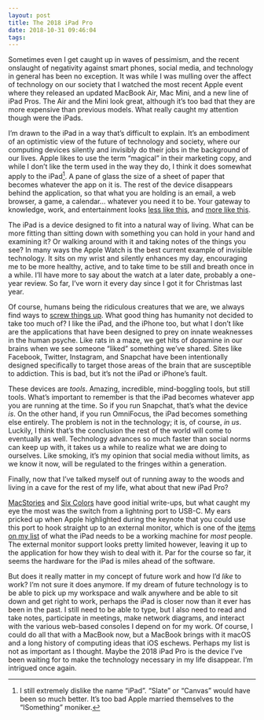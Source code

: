 ```yaml
---
layout: post
title: The 2018 iPad Pro
date: 2018-10-31 09:46:04
tags: 
---
```


Sometimes even I get caught up in waves of pessimism, and the recent onslaught of negativity against smart phones, social media, and technology in general has been no exception. It was while I was mulling over the affect of technology on our society that I watched the most recent Apple event where they released an updated MacBook Air, Mac Mini, and a new line of iPad Pros. The Air and the Mini look great, although it’s too bad that they are more expensive than previous models. What really caught my attention though were the iPads.

I’m drawn to the iPad in a way that’s difficult to explain. It’s an embodiment of an optimistic view of the future of technology and society, where our computing devices silently and invisibly do their jobs in the background of our lives. Apple likes to use the term “magical” in their marketing copy, and while I don’t like the term used in the way they do, I think it does somewhat apply to the iPad[^1]. A pane of glass the size of a sheet of paper that becomes whatever the app on it is. The rest of the device disappears behind the application, so that what you are holding is an email, a web browser, a game, a calendar… whatever you need it to be. Your gateway to knowledge, work, and entertainment looks [less like this][1], and [more like this][2].

The iPad is a device designed to fit into a natural way of living. What can be more fitting than sitting down with something you can hold in your hand and examining it? Or walking around with it and taking notes of the things you see? In many ways the Apple Watch is the best current example of invisible technology. It sits on my wrist and silently enhances my day, encouraging me to be more healthy, active, and to take time to be still and breath once in a while. I’ll have more to say about the watch at a later date, probably a one-year review. So far, I’ve worn it every day since I got it for Christmas last year. 

Of course, humans being the ridiculous creatures that we are, we always find ways to [screw things up][3]. What good thing has humanity not decided to take too much of? I like the iPad, and the iPhone too, but what I don’t like are the applications that have been designed to prey on innate weaknesses in the human psyche. Like rats in a maze, we get hits of dopamine in our brains when we see someone “liked” something we’ve shared. Sites like Facebook, Twitter, Instagram, and Snapchat have been intentionally designed specifically to target those areas of the brain that are susceptible to addiction. This is bad, but it’s not the iPad or iPhone’s fault. 

These devices are *tools*. Amazing, incredible, mind-boggling tools, but still tools. What’s important to remember is that the iPad becomes whatever app you are running at the time. So if you run Snapchat, that’s what the device *is*. On the other hand, if you run OmniFocus, the iPad becomes something else entirely. The problem is not in the technology; it is, of course, *in us*. Luckily, I think that’s the conclusion the rest of the world will come to eventually as well. Technology advances so much faster than social norms can keep up with, it takes us a while to realize what we are doing to ourselves. Like smoking, it’s my opinion that social media without limits, as we know it now, will be regulated to the fringes within a generation.

Finally, now that I’ve talked myself out of running away to the woods and living in a cave for the rest of my life, what about that new iPad Pro? 

[MacStories][4] and [Six Colors][5] have good initial write-ups, but what caught my eye the most was the switch from a lightning port to USB-C. My ears pricked up when Apple highlighted during the keynote that you could use this port to hook straight up to an external monitor, which is one of the [items on my list][6] of what the iPad needs to be a working machine for *most* people. The external monitor support looks pretty limited however, leaving it up to the application for how they wish to deal with it. Par for the course so far, it seems the hardware for the iPad is miles ahead of the software. 

But does it really matter in my concept of future work and how I’d *like* to work? I’m not sure it does anymore. If my dream of future technology is to be able to pick up my workspace and walk anywhere and be able to sit down and get right to work, perhaps the iPad is closer now than it ever has been in the past. I still need to be able to type, but I also need to read and take notes, participate in meetings, make network diagrams, and interact with the various web-based consoles I depend on for my work. Of course, I could do all that with a MacBook now, but a MacBook brings with it macOS and a long history of computing ideas that iOS eschews. Perhaps my list is not as important as I thought. Maybe the 2018 iPad Pro is the device I’ve been waiting for to make the technology necessary in my life disappear. I’m intrigued once again. 

[^1]:	I still extremely dislike the name “iPad”. “Slate” or “Canvas” would have been so much better. It’s too bad Apple married themselves to the “ISomething” moniker.

[1]:	https://pbs.twimg.com/media/CdCCB0NXEAAYG7r.jpg
[2]:	https://cdn.cultofmac.com/wp-content/uploads/2012/10/stevejobsipad-e1349433508120.jpg
[3]:	https://en.wikipedia.org/wiki/Mobile_phone_overuse
[4]:	https://www.macstories.net/news/the-new-129-and-11-inch-ipad-pros-the-macstories-overview/
[5]:	https://sixcolors.com/post/2018/10/brooklyn-event-impressions-the-ipad-pro-is-a-computer/
[6]:	https://jonathanbuys.com/Using_a_Mac/